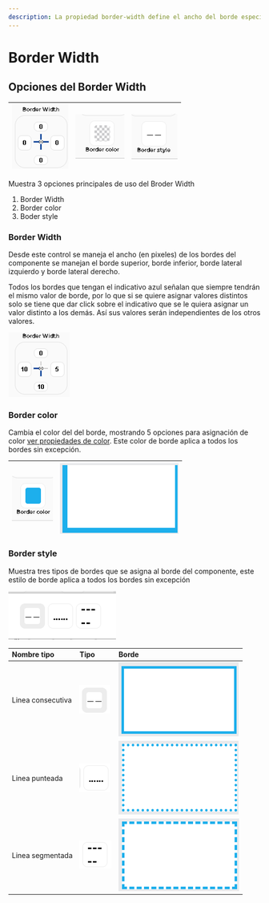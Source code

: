 ```yaml
---
description: La propiedad border-width define el ancho del borde especificado en pixeles
---
```


# Border Width

## Opciones del Border Width

| ![](../../.gitbook/assets/image%20%2854%29.png)  | ![](../../.gitbook/assets/image%20%2842%29.png)  | ![](../../.gitbook/assets/image%20%2869%29.png)  |
| :--- | :--- | :--- |


Muestra 3 opciones principales de uso del Broder Width

1. Border Width
2. Border color
3. Boder style

### Border Width

Desde este control se maneja el ancho \(en pixeles\) de los bordes del componente se manejan el borde superior, borde inferior, borde lateral izquierdo y borde lateral derecho.

Todos los bordes que tengan el indicativo azul señalan que siempre tendrán el mismo valor de borde, por lo que si se quiere asignar valores distintos solo se tiene que dar click sobre el indicativo que se le quiera asignar un valor distinto a los demás. Así sus valores serán independientes de los otros valores.

![](../../.gitbook/assets/image%20%2838%29.png)

### Border color

Cambia el color del del borde, mostrando 5 opciones para asignación de color [ver propiedades de color](https://docs.apphive.io/global-functions/estilos/border-width). Este color de borde aplica a todos los bordes sin excepción.

| ![](../../.gitbook/assets/image%20%2860%29.png)  | ![](../../.gitbook/assets/image%20%2833%29.png)  |
| :---: | :---: |


### Border style

Muestra tres tipos de bordes que se asigna al borde del componente, este estilo de borde aplica a todos los bordes sin excepción

![](../../.gitbook/assets/image%20%2848%29.png)

| Nombre tipo | Tipo | Borde |
| :--- | :--- | :--- |
| Linea consecutiva | ![](../../.gitbook/assets/image%20%2851%29.png)  | ![](../../.gitbook/assets/image%20%2863%29.png)  |
| Linea punteada | ![](../../.gitbook/assets/image%20%2841%29.png)  | ![](../../.gitbook/assets/image%20%2844%29.png)  |
| Linea segmentada | ![](../../.gitbook/assets/image%20%2846%29.png)  | ![](../../.gitbook/assets/image%20%2852%29.png)  |

